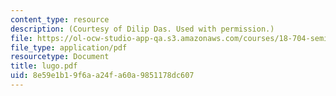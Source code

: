 ```yaml
---
content_type: resource
description: (Courtesy of Dilip Das. Used with permission.)
file: https://ol-ocw-studio-app-qa.s3.amazonaws.com/courses/18-704-seminar-in-algebra-and-number-theory-rational-points-on-elliptic-curves-fall-2004/8e59e1b19f6aa24fa60a9851178dc607_lugo.pdf
file_type: application/pdf
resourcetype: Document
title: lugo.pdf
uid: 8e59e1b1-9f6a-a24f-a60a-9851178dc607
---
```

